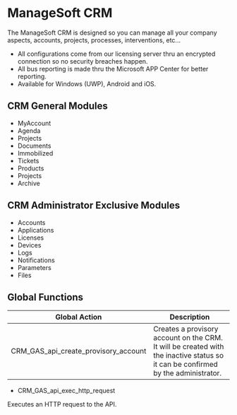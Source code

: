 # ManageSoft CRM

The ManageSoft CRM is designed so you can manage all your company aspects, accounts, projects, processes, interventions, etc...

- All configurations come from our licensing server thru an encrypted connection so no security breaches happen.
- All bus reporting is made thru the Microsoft APP Center for better reporting.
- Available for Windows (UWP), Android and iOS.

## CRM General Modules

- MyAccount
- Agenda
- Projects
- Documents
- Immobilized
- Tickets
- Products
- Projects
- Archive

## CRM Administrator Exclusive Modules

- Accounts
- Applications
- Licenses
- Devices
- Logs
- Notifications
- Parameters
- Files

## Global Functions


| Global Action | Description |
| ------ | ------ |
|CRM_GAS_api_create_provisory_account|Creates a provisory account on the CRM. It will be created with the inactive status so it can be confirmed by the administrator.|




- CRM_GAS_api_exec_http_request

Executes an HTTP request to the API.

